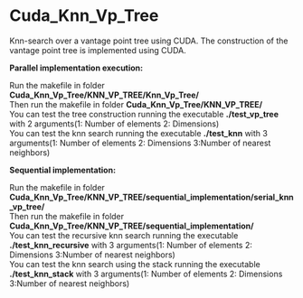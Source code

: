 # Cuda_Knn_Vp_Tree
Knn-search over a vantage point tree using CUDA. The construction of the vantage point tree is implemented using CUDA.

**Parallel implementation execution:**

Run the makefile in folder **Cuda_Knn_Vp_Tree/KNN_VP_TREE/Knn_Vp_Tree/**<br/>
Then run the makefile in folder **Cuda_Knn_Vp_Tree/KNN_VP_TREE/**<br/>
You can test the tree construction running the executable **./test_vp_tree** with 2 arguments(1: Number of elements 2: Dimensions)<br/>
You can test the knn search running the executable **./test_knn** with 3 arguments(1: Number of elements 2: Dimensions 3:Number of nearest neighbors)<br/>

**Sequential implementation:**

Run the makefile in folder **Cuda_Knn_Vp_Tree/KNN_VP_TREE/sequential_implementation/serial_knn_vp_tree/**<br/>
Then run the makefile in folder **Cuda_Knn_Vp_Tree/KNN_VP_TREE/sequential_implementation/**<br/>
You can test the recursive knn search running the executable **./test_knn_recursive** with 3 arguments(1: Number of elements 2: Dimensions 3:Number of nearest neighbors)<br/>
You can test the knn search using the stack running the executable **./test_knn_stack** with 3 arguments(1: Number of elements 2: Dimensions 3:Number of nearest neighbors)<br/>
